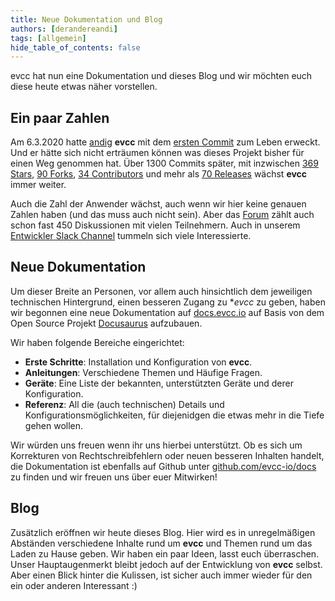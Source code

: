```yaml
---
title: Neue Dokumentation und Blog
authors: [derandereandi]
tags: [allgemein]
hide_table_of_contents: false
---
```

evcc hat nun eine Dokumentation und dieses Blog und wir möchten euch diese heute etwas näher vorstellen.

<!--truncate-->

## Ein paar Zahlen

Am 6.3.2020 hatte [andig](https://github.com/andig/) **evcc** mit dem [ersten Commit](https://github.com/evcc-io/evcc/commit/3c503b333dfc9a1206dd8bcfbfda89d93746c2c6) zum Leben erweckt. Und er hätte sich nicht erträumen können was dieses Projekt bisher für einen Weg genommen hat. Über 1300 Commits später, mit inzwischen [369 Stars](https://github.com/evcc-io/evcc/stargazers), [90 Forks](https://github.com/evcc-io/evcc/network/members), [34 Contributors](https://github.com/evcc-io/evcc/graphs/contributors) und mehr als [70 Releases](https://github.com/evcc-io/evcc/releases) wächst **evcc** immer weiter.

Auch die Zahl der Anwender wächst, auch wenn wir hier keine genauen Zahlen haben (und das muss auch nicht sein). Aber das [Forum](https://github.com/evcc-io/evcc/discussions) zählt auch schon fast 450 Diskussionen mit vielen Teilnehmern. Auch in unserem [Entwickler Slack Channel](https://evccgroup.slack.com/) tummeln sich viele Interessierte.

## Neue Dokumentation

Um dieser Breite an Personen, vor allem auch hinsichtlich dem jeweiligen technischen Hintergrund, einen besseren Zugang zu **evcc* zu geben, haben wir begonnen eine neue Dokumentation auf [docs.evcc.io](https://docs.evcc.io/docs/Home) auf Basis von dem Open Source Projekt [Docusaurus](https://docusaurus.io) aufzubauen.

Wir haben folgende Bereiche eingerichtet:

- **Erste Schritte**: Installation und Konfiguration von **evcc**.
- **Anleitungen**: Verschiedene Themen und Häufige Fragen.
- **Geräte**: Eine Liste der bekannten, unterstützten Geräte und derer Konfiguration.
- **Referenz**: All die (auch technischen) Details und Konfigurationsmöglichkeiten, für diejenidgen die etwas mehr in die Tiefe gehen wollen.

Wir würden uns freuen wenn ihr uns hierbei unterstützt. Ob es sich um Korrekturen von Rechtschreibfehlern oder neuen besseren Inhalten handelt, die Dokumentation ist ebenfalls auf Github unter [github.com/evcc-io/docs](https://github.com/evcc-io/docs) zu finden und wir freuen uns über euer Mitwirken!

## Blog

Zusätzlich eröffnen wir heute dieses Blog. Hier wird es in unregelmäßigen Abständen verschiedene Inhalte rund um **evcc** und Themen rund um das Laden zu Hause geben. Wir haben ein paar Ideen, lasst euch überraschen. Unser Hauptaugenmerkt bleibt jedoch auf der Entwicklung von **evcc** selbst. Aber einen Blick hinter die Kulissen, ist sicher auch immer wieder für den ein oder anderen Interessant :)

